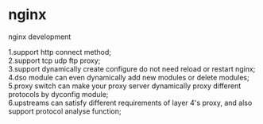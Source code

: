 # nginx
nginx development

1.support http connect method;    
2.support tcp udp ftp proxy;  
3.support dynamically create configure do not need reload or restart nginx;  
4.dso module can even dynamically add new modules or delete modules;  
5.proxy switch can make your proxy server dynamically proxy different protocols by dyconfig module;  
6.upstreams can satisfy different requirements of layer 4's proxy, and also support protocol analyse function;  
